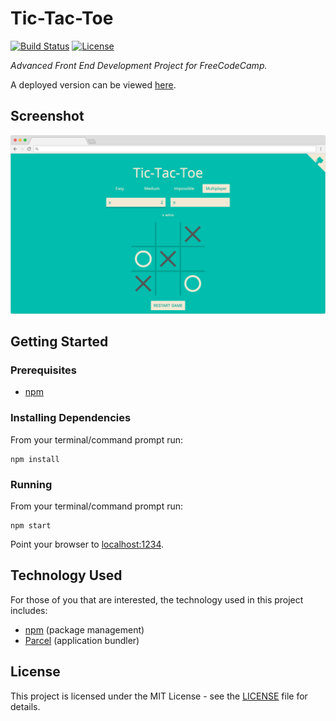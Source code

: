 # Tic-Tac-Toe

[![Build Status](https://img.shields.io/github/actions/workflow/status/vanillaSlice/the-mono/tic-tac-toe.yml?branch=main)](https://github.com/vanillaSlice/the-mono/actions?query=workflow%3ATic-Tac-Toe+branch%3Amain)
[![License](https://img.shields.io/badge/license-MIT-green)](LICENSE)

*Advanced Front End Development Project for FreeCodeCamp.*

A deployed version can be viewed [here](https://tictactoe.mikelowe.xyz/).

## Screenshot

![Screenshot](./images/screenshot-1.png)

## Getting Started

### Prerequisites

* [npm](https://www.npmjs.com/)

### Installing Dependencies

From your terminal/command prompt run:

```
npm install
```

### Running

From your terminal/command prompt run:

```
npm start
```

Point your browser to [localhost:1234](http://localhost:1234).

## Technology Used

For those of you that are interested, the technology used in this project includes:

* [npm](https://www.npmjs.com/) (package management)
* [Parcel](https://parceljs.org/) (application bundler)

## License

This project is licensed under the MIT License - see the [LICENSE](LICENSE) file for details.
